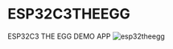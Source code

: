 # ESP32C3THEEGG
ESP32C3 THE EGG DEMO APP
![esp32theegg](https://github.com/user-attachments/assets/e9fbf1c7-c956-42cb-8af6-b596eccc2383)
